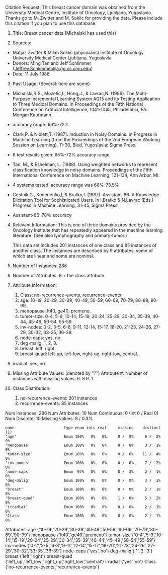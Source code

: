 Citation Request:
   This breast cancer domain was obtained from the University Medical Centre,
   Institute of Oncology, Ljubljana, Yugoslavia.  Thanks go to M. Zwitter and 
   M. Soklic for providing the data.  Please include this citation if you plan
   to use this database.

1. Title: Breast cancer data (Michalski has used this)

2. Sources: 
- Matjaz Zwitter & Milan Soklic (physicians)
      Institute of Oncology 
      University Medical Center
      Ljubljana, Yugoslavia
- Donors: Ming Tan and Jeff Schlimmer (Jeffrey.Schlimmer@a.gp.cs.cmu.edu)
- Date: 11 July 1988

3. Past Usage: (Several: here are some)
- Michalski,R.S., Mozetic,I., Hong,J., & Lavrac,N. (1986). The 
        Multi-Purpose Incremental Learning System AQ15 and its Testing 
        Application to Three Medical Domains.  In Proceedings of the 
        Fifth National Conference on Artificial Intelligence, 1041-1045,
        Philadelphia, PA: Morgan Kaufmann.
- accuracy range: 66%-72%
        
- Clark,P. & Niblett,T. (1987). Induction in Noisy Domains.  In 
        Progress in Machine Learning (from the Proceedings of the 2nd
        European Working Session on Learning), 11-30, Bled, 
        Yugoslavia: Sigma Press.
- 8 test results given: 65%-72% accuracy range
- Tan, M., & Eshelman, L. (1988). Using weighted networks to 
        represent classification knowledge in noisy domains.  Proceedings 
        of the Fifth International Conference on Machine Learning, 121-134,
        Ann Arbor, MI.
- 4 systems tested: accuracy range was 68%-73.5%
        
- Cestnik,G., Konenenko,I, & Bratko,I. (1987). Assistant-86: A
       Knowledge-Elicitation Tool for Sophisticated Users.  In I.Bratko
       & N.Lavrac (Eds.) Progress in Machine Learning, 31-45, Sigma Press.
- Assistant-86: 78% accuracy

4. Relevant Information:
     This is one of three domains provided by the Oncology Institute
     that has repeatedly appeared in the machine learning literature.
     (See also lymphography and primary-tumor.)

     This data set includes 201 instances of one class and 85 instances of
     another class.  The instances are described by 9 attributes, some of
     which are linear and some are nominal.

5. Number of Instances: 286

6. Number of Attributes: 9 + the class attribute

7. Attribute Information:
   1. Class: no-recurrence-events, recurrence-events
   2. age: 10-19, 20-29, 30-39, 40-49, 50-59, 60-69, 70-79, 80-89, 90-99.
   3. menopause: lt40, ge40, premeno.
   4. tumor-size: 0-4, 5-9, 10-14, 15-19, 20-24, 25-29, 30-34, 35-39, 40-44,
                  45-49, 50-54, 55-59.
   5. inv-nodes: 0-2, 3-5, 6-8, 9-11, 12-14, 15-17, 18-20, 21-23, 24-26,
                 27-29, 30-32, 33-35, 36-39.
   6. node-caps: yes, no.
   7. deg-malig: 1, 2, 3.
   8. breast: left, right.
   9. breast-quad: left-up, left-low, right-up, right-low, central.
  10. irradiat: yes, no.

8. Missing Attribute Values: (denoted by "?")
   Attribute #:  Number of instances with missing values:
   6.             8
   9.             1.

9. Class Distribution:
    1. no-recurrence-events: 201 instances
    2. recurrence-events: 85 instances

Num Instances:     286
Num Attributes:    10
Num Continuous:    0 (Int 0 / Real 0)
Num Discrete:      10
Missing values:    9 /  0.3%

    name                      type enum ints real     missing    distinct  (1)
	'age'                     Enum 100%   0%   0%     0 /  0%     6 /  2%   0% 
	'menopause'               Enum 100%   0%   0%     0 /  0%     3 /  1%   0% 
	'tumor-size'              Enum 100%   0%   0%     0 /  0%    11 /  4%   0% 
	'inv-nodes'               Enum 100%   0%   0%     0 /  0%     7 /  2%   0% 
	'node-caps'               Enum  97%   0%   0%     8 /  3%     2 /  1%   0% 
	'deg-malig'               Enum 100%   0%   0%     0 /  0%     3 /  1%   0% 
	'breast'                  Enum 100%   0%   0%     0 /  0%     2 /  1%   0% 
	'breast-quad'             Enum 100%   0%   0%     1 /  0%     5 /  2%   0% 
	'irradiat'                Enum 100%   0%   0%     0 /  0%     2 /  1%   0% 
	'Class'                   Enum 100%   0%   0%     0 /  0%     2 /  1%   0% 


   Attributes:
   age {'10-19','20-29','30-39','40-49','50-59','60-69','70-79','80-89','90-99'}
   menopause {'lt40','ge40','premeno'}
   tumor-size {'0-4','5-9','10-14','15-19','20-24','25-29','30-34','35-39','40-44','45-49','50-54','55-59'}
   inv-nodes {'0-2','3-5','6-8','9-11','12-14','15-17','18-20','21-23','24-26','27-29','30-32','33-35','36-39'}
   node-caps {'yes','no'}
   deg-malig {'1','2','3'}
   breast {'left','right'}
   breast-quad {'left_up','left_low','right_up','right_low','central'}
   irradiat {'yes','no'}
   Class {'no-recurrence-events','recurrence-events'}
